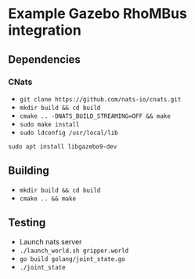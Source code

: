 # Example Gazebo RhoMBus integration

## Dependencies

### CNats

- `git clone https://github.com/nats-io/cnats.git`
- `mkdir build && cd build`
- `cmake .. -DNATS_BUILD_STREAMING=OFF && make`
- `sudo make install`
- `sudo ldconfig /usr/local/lib`

`sudo apt install libgazebo9-dev`

## Building

- `mkdir build && cd build`
- `cmake .. && make`

## Testing

- Launch nats server
- `./launch_world.sh gripper.world`
- `go build golang/joint_state.go`
- `./joint_state`
